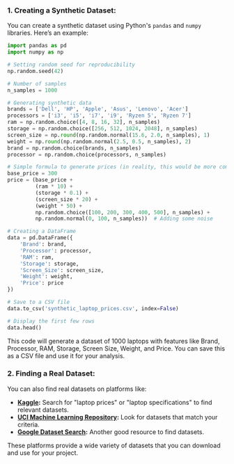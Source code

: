 
### 1. **Creating a Synthetic Dataset:**

You can create a synthetic dataset using Python's `pandas` and `numpy` libraries. Here’s an example:

```python
import pandas as pd
import numpy as np

# Setting random seed for reproducibility
np.random.seed(42)

# Number of samples
n_samples = 1000

# Generating synthetic data
brands = ['Dell', 'HP', 'Apple', 'Asus', 'Lenovo', 'Acer']
processors = ['i3', 'i5', 'i7', 'i9', 'Ryzen 5', 'Ryzen 7']
ram = np.random.choice([4, 8, 16, 32], n_samples)
storage = np.random.choice([256, 512, 1024, 2048], n_samples)
screen_size = np.round(np.random.normal(15.6, 2.0, n_samples), 1)
weight = np.round(np.random.normal(2.5, 0.5, n_samples), 2)
brand = np.random.choice(brands, n_samples)
processor = np.random.choice(processors, n_samples)

# Simple formula to generate prices (in reality, this would be more complex)
base_price = 300
price = (base_price +
         (ram * 10) +
         (storage * 0.1) +
         (screen_size * 20) +
         (weight * 50) +
         np.random.choice([100, 200, 300, 400, 500], n_samples) +
         np.random.normal(0, 100, n_samples))  # Adding some noise

# Creating a DataFrame
data = pd.DataFrame({
    'Brand': brand,
    'Processor': processor,
    'RAM': ram,
    'Storage': storage,
    'Screen_Size': screen_size,
    'Weight': weight,
    'Price': price
})

# Save to a CSV file
data.to_csv('synthetic_laptop_prices.csv', index=False)

# Display the first few rows
data.head()
```

This code will generate a dataset of 1000 laptops with features like Brand, Processor, RAM, Storage, Screen Size, Weight, and Price. You can save this as a CSV file and use it for your analysis.

### 2. **Finding a Real Dataset:**

You can also find real datasets on platforms like:

- **[Kaggle](https://www.kaggle.com/):** Search for "laptop prices" or "laptop specifications" to find relevant datasets.
- **[UCI Machine Learning Repository](https://archive.ics.uci.edu/ml/index.php):** Look for datasets that match your criteria.
- **[Google Dataset Search](https://datasetsearch.research.google.com/):** Another good resource to find datasets.

These platforms provide a wide variety of datasets that you can download and use for your project.